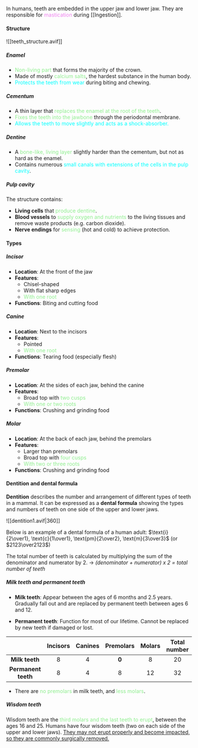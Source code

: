 In humans, teeth are embedded in the upper jaw and lower jaw. They are responsible for <span style="color: violet">mastication</span> during [[Ingestion]].

#### Structure
![[teeth_structure.avif]]
##### Enamel
- <span style="color: lightgreen">Non-living part</span> that forms the majority of the crown.
- Made of mostly <span style="color: lightgreen">calcium salts</span>, the hardest substance in the human body.
- <span style="color: aqua">Protects the teeth from wear</span> during biting and chewing.

##### Cementum
- A thin layer that <span style="color: lightgreen">replaces the enamel at the root of the teeth</span>.
- <span style="color: lightgreen">Fixes the teeth into the jawbone</span> through the periodontal membrane.
- <span style="color: aqua">Allows the teeth to move slightly and acts as a shock-absorber.</span>

##### Dentine
- A <span style="color: lightgreen">bone-like, living layer</span> slightly harder than the cementum, but not as hard as the enamel.
- Contains numerous <span style="color: aqua">small canals with extensions of the cells in the pulp cavity</span>.

##### Pulp cavity
The structure contains:
- **Living cells** that <span style="color: lightgreen">produce dentine</span>.
- **Blood vessels** to <span style="color: lightgreen">supply oxygen and nutrients</span> to the living tissues and remove waste products (e.g. carbon dioxide).
- **Nerve endings** for <span style="color: lightgreen">sensing</span> (hot and cold) to achieve protection.

#### Types
##### Incisor
- **Location**: At the front of the jaw
- **Features**:
	- Chisel-shaped
	- With flat sharp edges
	- <span style="color: lightgreen">With one root</span>
- **Functions**: Biting and cutting food

##### Canine
- **Location**: Next to the incisors
- **Features**:
	- Pointed
	- <span style="color: lightgreen">With one root</span>
- **Functions**: Tearing food (especially flesh)

##### Premolar
- **Location**: At the sides of each jaw, behind the canine
- **Features**:
	- Broad top with <span style="color: lightgreen">two cusps</span>
	- <span style="color: lightgreen">With one or two roots</span>
- **Functions**: Crushing and grinding food

##### Molar
- **Location**: At the back of each jaw, behind the premolars
- **Features**:
	- Larger than premolars
	- Broad top with <span style="color: lightgreen">four cusps</span>
	- <span style="color: lightgreen">With two or three roots</span>
- **Functions**: Crushing and grinding food

#### Dentition and dental formula
**Dentition** describes the number and arrangement of different types of teeth in a mammal. It can be expressed as a **dental formula** showing the types and numbers of teeth on one side of the upper and lower jaws.

![[dentition1.avif|360]]

Below is an example of a dental formula of a human adult:
$\text{i}{2\over1}, \text{c}{1\over1}, \text{pm}{2\over2}, \text{m}{3\over3}$  (or $2123\over2123$)

The total number of teeth is calculated by multiplying the sum of the denominator and numerator by 2. → *(denominator + numerator) x 2 = total number of teeth*

##### Milk teeth and permanent teeth
- **Milk teeth**: Appear between the ages of 6 months and 2.5 years.
  Gradually fall out and are replaced by permanent teeth between ages 6 and 12.

- **Permanent teeth**: Function for most of our lifetime.
  Cannot be replaced by new teeth if damaged or lost.

|                     | Incisors | Canines | Premolars | Molars | Total number |
| :-----------------: | :------: | :-----: | :-------: | :----: | :----------: |
|   **Milk teeth**    |    8     |    4    |   **0**   |   8    |      20      |
| **Permanent teeth** |    8     |    4    |     8     |   12   |      32      |
- There are <span style="color: lightgreen">no premolars</span> in milk teeth, and <span style="color: lightgreen">less molars</span>.

##### Wisdom teeth
Wisdom teeth are the <span style="color: lightgreen">third molars and the last teeth to erupt</span>, between the ages 16 and 25. Humans have four wisdom teeth (two on each side of the upper and lower jaws). <u>They may not erupt properly and become impacted, so they are commonly surgically removed.</u>

